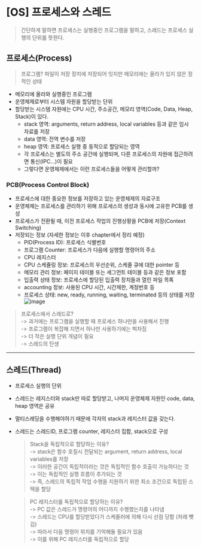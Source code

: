 # [OS] 프로세스와 스레드

> 간단하게 말하면 프로세스는 실행중인 프로그램을 말하고, 스레드는 프로세스 실행의 단위를 뜻한다.

## 프로세스(Process)

> 프로그램? 파일이 저장 장치에 저장되어 잇지만 메모리에는 올라가 있지 않은 정적인 상태

-   메모리에 올라와 실행중인 프로그램
-   운영체제로부터 시스템 자원을 할당받는 단위
-   할당받는 시스템 자원에는 CPU 시간, 주소공간, 메모리 영역(Code, Data, Heap, Stack)이 있다.
    -   stack 영역: arguments, return address, local variables 등과 같은 임시 자료를 저장
    -   data 영역: 전역 변수를 저장
    -   heap 영역: 프로세스 실행 중 동적으로 할당되는 영역
    -   각 프로세스는 별도의 주소 공간에 실행되며, 다른 프로세스의 자원에 접근하려면 통신(IPC...)이 필요
    -   그렇다면 운영체제에서는 이런 프로세스들을 어떻게 관리할까?

### PCB(Process Control Block)

-   프로세스에 대한 중요한 정보를 저장하고 있는 운영체제의 자료구조
-   운영체제는 프로세스를 관리하기 위해 프로세스의 생성과 동시에 고유한 PCB를 생성
-   프로세스가 전환될 때, 이전 프로세스 작업의 진행상황을 PCB에 저장(Context Switching)
-   저장되는 정보 (자세한 정보는 이후 chapter에서 정리 예정)
    -   PID(Process ID): 프로세스 식별번호
    -   프로그램 Counter: 프로세스가 다음에 실행할 명령어의 주소
    -   CPU 레지스터
    -   CPU 스케쥴링 정보: 프로세스의 우선순위, 스케줄 큐에 대한 pointer 등
    -   메모리 관리 정보: 페이지 테이블 또는 세그먼트 테이블 등과 같은 정보 포함
    -   입출력 상태 정보: 프로세스에 할당된 입출력 장치들과 열린 파일 목록
    -   accounting 정보: 사용된 CPU 시간, 시간제한, 계정번호 등
    -   프로세스 상태: new, ready, running, waiting, terminated 등의 상태를 저장
![image](https://user-images.githubusercontent.com/42240771/105043674-27e19480-5aa9-11eb-9e31-6c1f0a3fd597.png)

> 프로세스에서 스레드로?  
> -> 과거에는 프로그램을 실행할 때 프로세스 하나만을 사용해서 진행  
> -> 프로그램이 복잡해 지면서 하나만 사용하기에는 벅차짐  
> -> 더 작은 실행 단위 개념이 필요  
> -> 스레드의 탄생

---

## 스레드(Thread)

-   프로세스 실행의 단위
-   스레드는 레지스터와 stack만 따로 할당받고, 나머지 운영체제 자원인 code, data, heap 영역은 공유
-   멀티스레딩을 수행해야하기 때문에 각자의 stack과 레지스터 값을 갖는다.
-   스레드는 스레드ID, 프로그램 counter, 레지스터 집합, stack으로 구성
    > Stack을 독립적으로 할당하는 이유?  
    > -> stack은 함수 호칠시 전달되는 argument, return address, local variables를 저장  
    > -> 이러한 공간이 독립적이라는 것은 독립적인 함수 호출이 가능하다는 것  
    > -> 이는 독립적인 실행 흐름이 추가되는 것  
    > -> 즉, 스레드의 독립적 작업 수행을 지원하기 위한 최소 조건으로 독립된 스택을 할당

    > PC 레지스터를 독립적으로 할당하는 이유?  
    > -> PC 값은 스레드가 명령어의 어디까지 수행했는지를 나타냄  
    > -> 스레드는 CPU를 할당받았다가 스케줄러에 의해 다시 선점 당함 (차례 뺏김)  
    > -> 따라서 다음 명령어 위치를 기억해둘 필요가 있음  
    > -> 이를 위해 PC 레지스터를 독립적으로 할당
